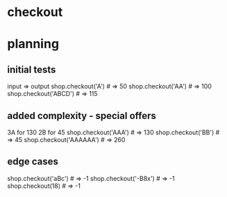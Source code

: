# checkout

# planning
## initial tests
input => output
shop.checkout('A') # => 50
shop.checkout('AA') # => 100
shop.checkout('ABCD') # => 115

## added complexity - special offers
3A for 130
2B for 45
shop.checkout('AAA') # => 130
shop.checkout('BB') # => 45
shop.checkout('AAAAAA') # => 260

## edge cases
shop.checkout('aBc') # => -1
shop.checkout('-B8x') # => -1
shop.checkout(18) # => -1
